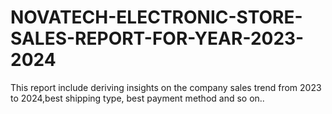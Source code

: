 # NOVATECH-ELECTRONIC-STORE-SALES-REPORT-FOR-YEAR-2023-2024
This report include deriving insights on the company sales trend from 2023 to 2024,best shipping type, best payment method and so on.. 
